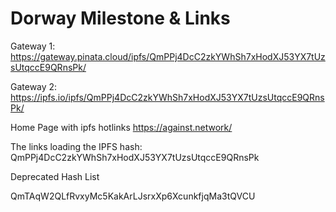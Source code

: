 # Dorway Milestone & Links


Gateway 1:
https://gateway.pinata.cloud/ipfs/QmPPj4DcC2zkYWhSh7xHodXJ53YX7tUzsUtqccE9QRnsPk/

Gateway 2:
https://ipfs.io/ipfs/QmPPj4DcC2zkYWhSh7xHodXJ53YX7tUzsUtqccE9QRnsPk/

Home Page with ipfs hotlinks
https://against.network/

The links loading the IPFS hash: QmPPj4DcC2zkYWhSh7xHodXJ53YX7tUzsUtqccE9QRnsPk

Deprecated Hash List

QmTAqW2QLfRvxyMc5KakArLJsrxXp6XcunkfjqMa3tQVCU
